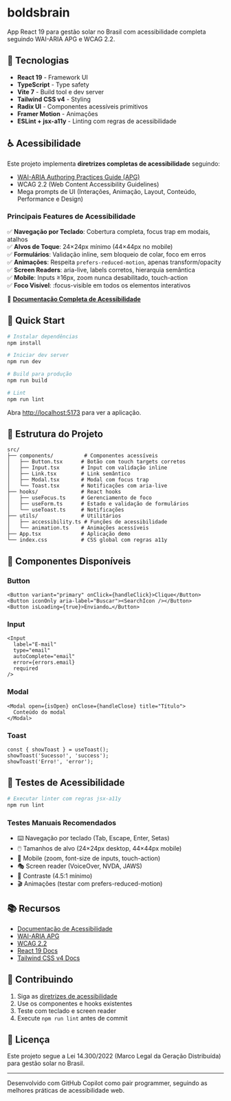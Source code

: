# boldsbrain

App React 19 para gestão solar no Brasil com acessibilidade completa seguindo WAI-ARIA APG e WCAG 2.2.

## 🚀 Tecnologias

- **React 19** - Framework UI
- **TypeScript** - Type safety
- **Vite 7** - Build tool e dev server
- **Tailwind CSS v4** - Styling
- **Radix UI** - Componentes acessíveis primitivos
- **Framer Motion** - Animações
- **ESLint + jsx-a11y** - Linting com regras de acessibilidade

## ♿ Acessibilidade

Este projeto implementa **diretrizes completas de acessibilidade** seguindo:
- [WAI-ARIA Authoring Practices Guide (APG)](https://www.w3.org/WAI/ARIA/apg/)
- WCAG 2.2 (Web Content Accessibility Guidelines)
- Mega prompts de UI (Interações, Animação, Layout, Conteúdo, Performance e Design)

### Principais Features de Acessibilidade

✅ **Navegação por Teclado**: Cobertura completa, focus trap em modais, atalhos  
✅ **Alvos de Toque**: 24×24px mínimo (44×44px no mobile)  
✅ **Formulários**: Validação inline, sem bloqueio de colar, foco em erros  
✅ **Animações**: Respeita `prefers-reduced-motion`, apenas transform/opacity  
✅ **Screen Readers**: aria-live, labels corretos, hierarquia semântica  
✅ **Mobile**: Inputs ≥16px, zoom nunca desabilitado, touch-action  
✅ **Foco Visível**: :focus-visible em todos os elementos interativos  

📖 [**Documentação Completa de Acessibilidade**](./ACCESSIBILITY.md)

## 🏃 Quick Start

```bash
# Instalar dependências
npm install

# Iniciar dev server
npm run dev

# Build para produção
npm run build

# Lint
npm run lint
```

Abra [http://localhost:5173](http://localhost:5173) para ver a aplicação.

## 📁 Estrutura do Projeto

```
src/
├── components/          # Componentes acessíveis
│   ├── Button.tsx      # Botão com touch targets corretos
│   ├── Input.tsx       # Input com validação inline
│   ├── Link.tsx        # Link semântico
│   ├── Modal.tsx       # Modal com focus trap
│   └── Toast.tsx       # Notificações com aria-live
├── hooks/              # React hooks
│   ├── useFocus.ts     # Gerenciamento de foco
│   ├── useForm.ts      # Estado e validação de formulários
│   └── useToast.ts     # Notificações
├── utils/              # Utilitários
│   ├── accessibility.ts # Funções de acessibilidade
│   └── animation.ts    # Animações acessíveis
├── App.tsx             # Aplicação demo
└── index.css           # CSS global com regras a11y
```

## 🎯 Componentes Disponíveis

### Button
```tsx
<Button variant="primary" onClick={handleClick}>Clique</Button>
<Button iconOnly aria-label="Buscar"><SearchIcon /></Button>
<Button isLoading={true}>Enviando…</Button>
```

### Input
```tsx
<Input
  label="E-mail"
  type="email"
  autoComplete="email"
  error={errors.email}
  required
/>
```

### Modal
```tsx
<Modal open={isOpen} onClose={handleClose} title="Título">
  Conteúdo do modal
</Modal>
```

### Toast
```tsx
const { showToast } = useToast();
showToast('Sucesso!', 'success');
showToast('Erro!', 'error');
```

## 🧪 Testes de Acessibilidade

```bash
# Executar linter com regras jsx-a11y
npm run lint
```

### Testes Manuais Recomendados

- ⌨️ Navegação por teclado (Tab, Escape, Enter, Setas)
- 🖱️ Tamanhos de alvo (24×24px desktop, 44×44px mobile)
- 📱 Mobile (zoom, font-size de inputs, touch-action)
- 🎭 Screen reader (VoiceOver, NVDA, JAWS)
- 🎨 Contraste (4.5:1 mínimo)
- 🎬 Animações (testar com prefers-reduced-motion)

## 📚 Recursos

- [Documentação de Acessibilidade](./ACCESSIBILITY.md)
- [WAI-ARIA APG](https://www.w3.org/WAI/ARIA/apg/)
- [WCAG 2.2](https://www.w3.org/WAI/WCAG22/quickref/)
- [React 19 Docs](https://react.dev/)
- [Tailwind CSS v4 Docs](https://tailwindcss.com/)

## 🤝 Contribuindo

1. Siga as [diretrizes de acessibilidade](./ACCESSIBILITY.md)
2. Use os componentes e hooks existentes
3. Teste com teclado e screen reader
4. Execute `npm run lint` antes de commit

## 📄 Licença

Este projeto segue a Lei 14.300/2022 (Marco Legal da Geração Distribuída) para gestão solar no Brasil.

---

Desenvolvido com GitHub Copilot como pair programmer, seguindo as melhores práticas de acessibilidade web.

